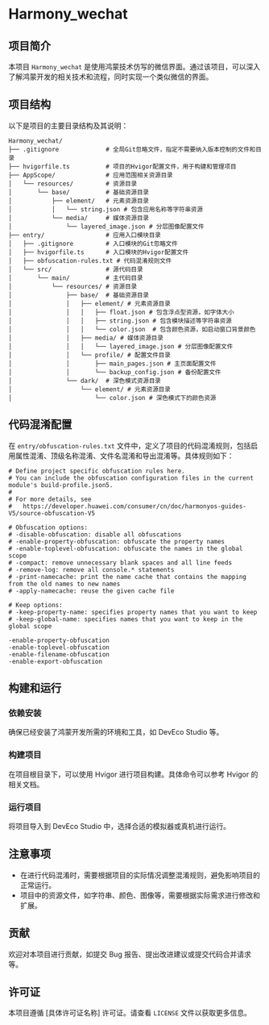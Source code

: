 # Harmony_wechat

## 项目简介
本项目 `Harmony_wechat` 是使用鸿蒙技术仿写的微信界面。通过该项目，可以深入了解鸿蒙开发的相关技术和流程，同时实现一个类似微信的界面。

## 项目结构
以下是项目的主要目录结构及其说明：
```
Harmony_wechat/
├── .gitignore             # 全局Git忽略文件，指定不需要纳入版本控制的文件和目录
├── hvigorfile.ts          # 项目的Hvigor配置文件，用于构建和管理项目
├── AppScope/              # 应用范围相关资源目录
│   └── resources/         # 资源目录
│       └── base/          # 基础资源目录
│           ├── element/   # 元素资源目录
│           │   └── string.json # 包含应用名称等字符串资源
│           └── media/     # 媒体资源目录
│               └── layered_image.json # 分层图像配置文件
├── entry/                 # 应用入口模块目录
│   ├── .gitignore         # 入口模块的Git忽略文件
│   ├── hvigorfile.ts      # 入口模块的Hvigor配置文件
│   ├── obfuscation-rules.txt # 代码混淆规则文件
│   └── src/               # 源代码目录
│       └── main/          # 主代码目录
│           └── resources/ # 资源目录
│               ├── base/  # 基础资源目录
│               │   ├── element/ # 元素资源目录
│               │   │   ├── float.json # 包含浮点型资源，如字体大小
│               │   │   ├── string.json # 包含模块描述等字符串资源
│               │   │   └── color.json  # 包含颜色资源，如启动窗口背景颜色
│               │   ├── media/ # 媒体资源目录
│               │   │   └── layered_image.json # 分层图像配置文件
│               │   └── profile/ # 配置文件目录
│               │       ├── main_pages.json # 主页面配置文件
│               │       └── backup_config.json # 备份配置文件
│               └── dark/  # 深色模式资源目录
│                   └── element/ # 元素资源目录
│                       └── color.json # 深色模式下的颜色资源
```

## 代码混淆配置
在 `entry/obfuscation-rules.txt` 文件中，定义了项目的代码混淆规则，包括启用属性混淆、顶级名称混淆、文件名混淆和导出混淆等。具体规则如下：
```
# Define project specific obfuscation rules here.
# You can include the obfuscation configuration files in the current module's build-profile.json5.
#
# For more details, see
#   https://developer.huawei.com/consumer/cn/doc/harmonyos-guides-V5/source-obfuscation-V5

# Obfuscation options:
# -disable-obfuscation: disable all obfuscations
# -enable-property-obfuscation: obfuscate the property names
# -enable-toplevel-obfuscation: obfuscate the names in the global scope
# -compact: remove unnecessary blank spaces and all line feeds
# -remove-log: remove all console.* statements
# -print-namecache: print the name cache that contains the mapping from the old names to new names
# -apply-namecache: reuse the given cache file

# Keep options:
# -keep-property-name: specifies property names that you want to keep
# -keep-global-name: specifies names that you want to keep in the global scope

-enable-property-obfuscation
-enable-toplevel-obfuscation
-enable-filename-obfuscation
-enable-export-obfuscation
```

## 构建和运行
### 依赖安装
确保已经安装了鸿蒙开发所需的环境和工具，如 DevEco Studio 等。

### 构建项目
在项目根目录下，可以使用 Hvigor 进行项目构建。具体命令可以参考 Hvigor 的相关文档。

### 运行项目
将项目导入到 DevEco Studio 中，选择合适的模拟器或真机进行运行。

## 注意事项
- 在进行代码混淆时，需要根据项目的实际情况调整混淆规则，避免影响项目的正常运行。
- 项目中的资源文件，如字符串、颜色、图像等，需要根据实际需求进行修改和扩展。

## 贡献
欢迎对本项目进行贡献，如提交 Bug 报告、提出改进建议或提交代码合并请求等。

## 许可证
本项目遵循 [具体许可证名称] 许可证。请查看 `LICENSE` 文件以获取更多信息。